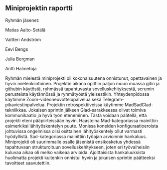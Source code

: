## Miniprojektin raportti

Ryhmän jäsenet:

Matias Aalto-Setälä

Valtteri Andström

Eevi Bengs

Julia Bergman

Antti Halmetoja



Ryhmän mielestä miniprojekti oli kokonaisuutena onnistunut, opettavainen ja hyvin mielenkiintoinen. Projektin aikana opittiin paljon muun muassa gitin ja githubin käytöstä, ryhmässä tapahtuvasta sovelluskehityksestä, scrumin perusteista käytännössä ja ryhmätyöstä yleisestikin. Yhteydenpidossa käytimme Zoom-videoneuvottelupalvelua sekä Telegram-pikaviestinpalvelua. Projektin retrospektiiveissa käytimme MadSadGlad-tekniikkaa. Jokaisen sprintin jälkeen Glad-sarakkeessa olivat toimiva kommunikaatio ja hyvä työn eteneminen. Tästä voidaan päätellä, että projekti eteni pääpiirteissään hyvin. Haasteina Mad-kategoriassa mainittiin esimerkiksi lähityöskentelyn puute. Monissa koneiden konfiguraatioeroista johtuvissa ongelmissa olisi osittainen lähityöskentely ollut varmasti hyödyllistä. Sad-kategoriassa mainittiin työajan arvioinnin hankaluus. Miniprojekti oli suurimmalle osalle jäsenistä ensikosketus yhdessä tapahtuvaan strukturoituun sovelluskehitykseen, joten eri työvaiheisiin kuluvaa aikaa oli melko vaikeaa arvioida. Ajoittaisista hankaluuksista huolimatta projekti kuitenkin onnistui hyvin ja jokaisen sprintin päätteeksi tavoitteet saavutettiin.




